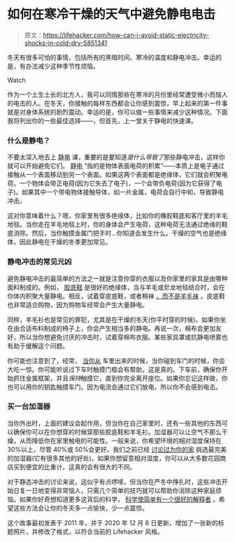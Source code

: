 # 如何在寒冷干燥的天气中避免静电电击

> 原文：<https://lifehacker.com/how-can-i-avoid-static-electricity-shocks-in-cold-dry-5851341>

冬天有很多可怕的事情，包括所有的黑暗时间、寒冷的温度和静电冲击。幸运的是，有办法减少这种季节性烦恼。

Watch

作为一个土生土长的北方人，我可以同情那些在寒冷的月份里经常遭受微小而恼人的电击的人。在冬天，你接触的每样东西都会让你感到震惊，早上起来的第一件事就是对身体系统的剧烈震动。幸运的是，你可以做一些事情来减少这种情况。下面我将列出你的一些最佳选择——，但首先，上一堂关于静电的快速课。

### **什么是静电？**

不要太深入地去上 [静电](https://www.khanacademy.org/science/electrical-engineering/ee-electrostatics) 课，重要的是要知道*是什么导致了*那些静电冲击，这样你就可以开始避免它们。 [静电](https://www.livescience.com/51656-static-electricity.html) “指的是物体表面电荷的积累”——本质上是电子通过接触从一个表面移动到另一个表面。如果这两个表面都是绝缘体，它们就会积聚电荷。一个物体会带正电荷(因为它失去了电子)，一个会带负电荷(因为它获得了电子)。如果其中一个带电物体接触导体，如一片金属，电荷会自行中和，导致静电冲击。

这对你意味着什么？嗯，你家里有很多绝缘体，比如你的橡胶鞋底和客厅里的羊毛地毯。当你走在羊毛地毯上时，你的身体会产生电荷，这种电荷无法通过绝缘的鞋底消除。然后，当你触摸金属门把手时...你知道会发生什么。干燥的空气也是绝缘体，因此静电在干燥的冬季更加常见。

### **静电冲击的常见元凶**

避免静电冲击的最简单的方法之一就是注意你穿的衣服以及你家里的家具是由哪种面料制成的。例如， [胶底鞋](https://www.accuweather.com/en/weather-news/how-to-avoid-getting-shocked-by-static-electricity-during-winter/70003963) 是很好的绝缘体，当与羊毛或尼龙地毯结合时，会在你体内积聚大量静电。相反，试着穿皮底鞋，或者棉袜 [，而不是羊毛袜](https://www.scientificamerican.com/article/bring-science-home-static-electricity-attraction/) 。皮底鞋也非常适合购物，因为购物车经常会产生大量静电。

同样，羊毛衫也是常见的罪犯，尤其是在干燥的冬天(你平时穿的时候)。如果你坐在由合适布料制成的椅子上，你会产生相当多的静电。再说一次，棉布会更加友好，所以当你想避免讨厌的冲击时，试着穿棉布衣服。某些家具罩或抗静电喷雾也有助于缓解这个问题。

你可能也注意到了，经常， [当你从](https://lifehacker.com/the-easiest-way-to-avoid-static-shock-when-exiting-your-1750361395) 车里出来的时候，当你碰到车门的时候，你会大吃一惊。你可能听说过下车时触摸门框会有帮助，这是真的。下车前，确保你开始抓住金属框架，并且*保持*触摸它，直到你完全离开座位。如果你忘记这样做，你也可以用你的钥匙触摸车门。因为电流会通过它们放电，所以你不会感到电击。

### **买一台加湿器**

当你外出时，上面的建议会起作用，但当你在自己家里时，还有一些其他的东西可以确保你可以在你想穿的时候穿那些胶底鞋和羊毛衫。加湿器可以让空气不那么干燥，从而降低你在家里触电的可能性。一般来说，你希望环境的相对湿度保持在 30%以上，尽管 40%或 50%会更好。我们之前已经 [讨论过为你的家](http://lifehacker.com/humidify-your-home-for-increased-winter-comfort-5454655) 挑选最完美的加湿器(它有很多其他的好处)，如果你想留意相对湿度，你可以从大多数花园商店买到便宜的比重计。这真的会有很大的不同。

对于静态冲击的讨论来说，这似乎有点啰嗦，但当你在严冬中挣扎时，这些冲击开始日复一日地变得非常恼人，只需几个简单的技巧就可以帮助你消除这种家庭烦恼。如果你好奇想知道更多这背后的科学， [科学使简单有一个很好的解释者](http://www.sciencemadesimple.com/static.html) 。希望这些方法会让你的冬天多一点愉快，少一点震惊。

这个故事最初发表于 2011 年，并于 2020 年 12 月 8 日更新，增加了一张新的标题照片，并修改了格式，以符合当前的 Lifehacker 风格。